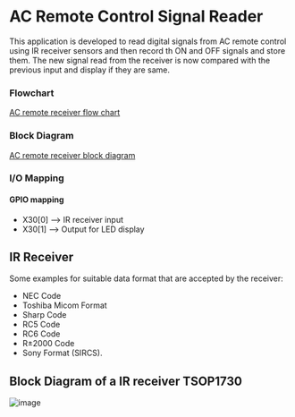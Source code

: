 # AC Remote Control Signal Reader
This application is developed to read digital signals from AC remote control using IR receiver sensors and then record th ON and OFF signals and store them. The new signal read from the receiver is now compared with the previous input and display if they are same.

### Flowchart 
[AC remote receiver flow chart](https://github.com/vishal-hunashikatti/riscv/blob/main/Week-3/IR_reciever-flow_chart.png)

### Block Diagram 
[AC remote receiver block diagram](https://github.com/vishal-hunashikatti/riscv/blob/main/Week-3/IR_reciever_block-diagram.png)

### I/O Mapping
#### GPIO mapping
- X30[0] --> IR receiver input
- X30[1] --> Output for LED display
## IR Receiver

Some examples for suitable data format that are accepted by the receiver: 
- NEC Code
- Toshiba Micom Format
- Sharp Code
- RC5 Code
- RC6 Code
- R±2000 Code
- Sony Format (SIRCS).

## Block Diagram of a IR receiver TSOP1730

![image](https://github.com/vishal-hunashikatti/riscv/assets/93430948/df208f18-1ec4-4c52-8312-6293adc63e02)

